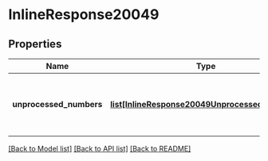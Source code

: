 # InlineResponse20049

## Properties
Name | Type | Description | Notes
------------ | ------------- | ------------- | -------------
**unprocessed_numbers** | [**list[InlineResponse20049UnprocessedNumbers]**](InlineResponse20049UnprocessedNumbers.md) | The information about unprocessed phone numbers. | [optional] 

[[Back to Model list]](../README.md#documentation-for-models) [[Back to API list]](../README.md#documentation-for-api-endpoints) [[Back to README]](../README.md)

